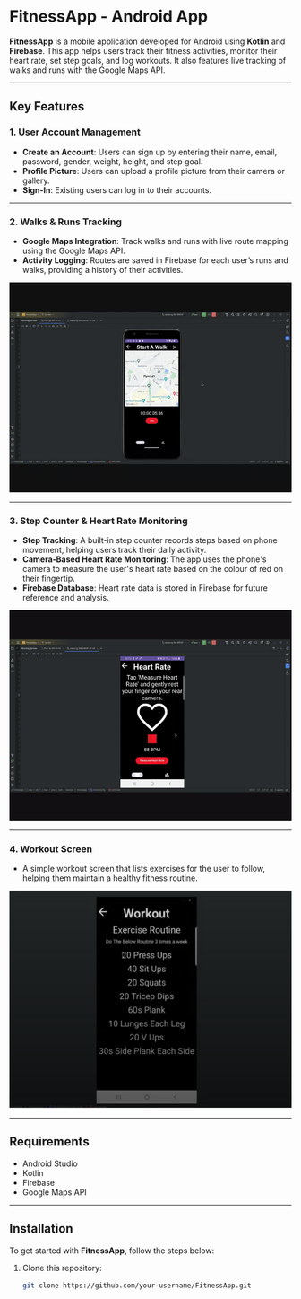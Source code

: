 # FitnessApp - Android App

**FitnessApp** is a mobile application developed for Android using **Kotlin** and **Firebase**. This app helps users track their fitness activities, monitor their heart rate, set step goals, and log workouts. It also features live tracking of walks and runs with the Google Maps API.

---

## Key Features

### 1. **User Account Management**
- **Create an Account**: Users can sign up by entering their name, email, password, gender, weight, height, and step goal.
- **Profile Picture**: Users can upload a profile picture from their camera or gallery.
- **Sign-In**: Existing users can log in to their accounts.

---

### 2. **Walks & Runs Tracking**
- **Google Maps Integration**: Track walks and runs with live route mapping using the Google Maps API.
- **Activity Logging**: Routes are saved in Firebase for each user’s runs and walks, providing a history of their activities.

![Walk Demo](github_assets/walkdemo.gif)

---

### 3. **Step Counter & **Heart Rate Monitoring**** 
- **Step Tracking**: A built-in step counter records steps based on phone movement, helping users track their daily activity.
- **Camera-Based Heart Rate Monitoring**: The app uses the phone's camera to measure the user's heart rate based on the colour of red on their fingertip.
- **Firebase Database**: Heart rate data is stored in Firebase for future reference and analysis.

![Heart Rate Monitor](github_assets/heartrate_and_steps.gif)

---

### 4. **Workout Screen**
- A simple workout screen that lists exercises for the user to follow, helping them maintain a healthy fitness routine.

![Workout Screen](github_assets/workout.png)

---

## Requirements

- Android Studio
- Kotlin
- Firebase
- Google Maps API

---

## Installation

To get started with **FitnessApp**, follow the steps below:

1. Clone this repository:
   ```bash
   git clone https://github.com/your-username/FitnessApp.git

